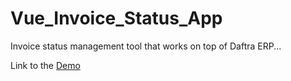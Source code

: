 # Vue_Invoice_Status_App
Invoice status management tool that works on top of Daftra ERP...

Link to the [Demo](https://youtu.be/t7Op9PJdXuU)


